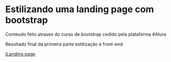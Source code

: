 # Estilizando uma landing page com bootstrap
<p>Conteudo feito atraves do curso de bootstrap cedido pela plataforma #Alura</p>

<p>Resultado final da primeira parte estilização e front-end</p>
<a href="https://natyy200.github.io/pagina-estilizada-com-bootstrap/">lLanding page</a>

